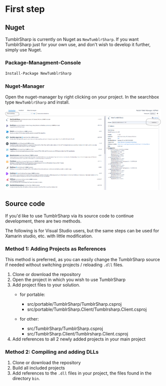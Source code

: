 # First step


## Nuget

TumblrSharp is currently on Nuget as `NewTumblrSharp`.  If you want TumblrSharp just for your own use, and don't wish to develop it further, simply use Nuget.

### Package-Managment-Console

```ps
Install-Package NewTumblrSharp
```

 
### Nuget-Manager

Open the nuget-manager by right clicking on your project. In the searchbox type `NewTumblrSharp` and install.

![NugetManager](../images/NugetManager_Install.png ) 


## Source code
If you'd like to use TumblrSharp via its source code to continue development, there are two methods.

The following is for Visual Studio users, but the same steps can be used for Xamarin studio, etc. with little modification.

### Method 1: Adding Projects as References

This method is preferred, as you can easily change the TumblrSharp source if needed without switching projects / reloading `.dll` files.

1. Clone or download the repository
2. Open the project in which you wish to use TumblrSharp
3. Add project files to your solution.
    - for portable: 
      - src/portable/TumblrSharp/TumblrSharp.csproj
      - src/portable/TumblrSharp.Client/Tumblrsharp.Client.csproj
      
    - for other: 
      - src/TumblrSharp/TumblrSharp.csproj
      - src/TumblrSharp.Client/Tumblrsharp.Client.csproj
4. Add references to all 2 newly added projects in your main project

### Method 2: Compiling and adding DLLs

1. Clone or download the repository 
2. Build all included projects
3. Add references to the `.dll` files in your project, the files found in the directory `bin`.